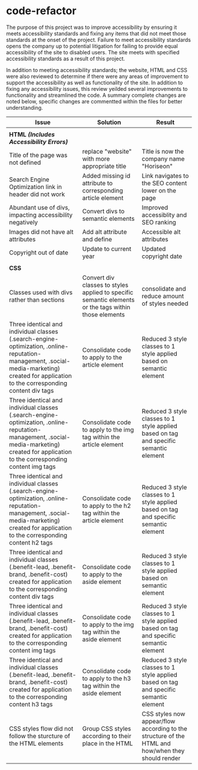 # code-refactor
The purpose of this project was to improve accessibility by ensuring it meets accessibility standards and fixing any items that did not meet those standards at the onset of the project. Failure to meet accessibility standards  opens the company up to potential litigation for failing to provide equal accessibility of the site to disabled users. The site meets with specified accessibility standards as a result of this project.

 In addition to meeting accessibility standards; the website, HTML and CSS were also reviewed to determine if there were any areas of improvement to support the accessibility as well as functionality of the site. In addition to fixing any accessibility issues, this review yeilded several improvements to functionality and streamlined the code. A summary complete changes are noted below, specific changes are commentted within the files for better understanding.

Issue | Solution | Result
------------- | ------------ | -------------
 |  |
**HTML _(Includes Accessibility Errors)_** |  |
Title of the page was not defined | replace "website" with more appropriate title | Title is now the company name "Horiseon"
Search Engine Optimization link in header did not work | Added missing id attribute to corresponding article element | Link navigates to the SEO content lower on the page
Abundant use of divs, impacting accessibility negatively | Convert divs to semantic elements | Improved accessiblity and SEO ranking
Images did not have alt attributes | Add alt attribute and define | Accessible alt attributes
Copyright out of date | Update to current year | Updated copyright date
 |  |
**CSS** |  |
Classes used with divs rather than sections | Convert div classes to styles applied to specific semantic elements or the tags within those elements | consolidate and reduce amount of styles needed
Three identical and individual classes (.search-engine-optimization, .online-reputation-management, .social-media-marketing) created for application to the corresponding content div tags | Consolidate code to apply to the article element | Reduced 3 style classes to 1 style applied based on semantic element
Three identical and individual classes (.search-engine-optimization, .online-reputation-management, .social-media-marketing) created for application to the corresponding content img tags | Consolidate code to apply to the img tag within the article element | Reduced 3 style classes to 1 style applied based on tag and specific semantic element
Three identical and individual classes (.search-engine-optimization, .online-reputation-management, .social-media-marketing) created for application to the corresponding content h2 tags | Consolidate code to apply to the h2 tag within the article element | Reduced 3 style classes to 1 style applied based on tag and specific semantic element
Three identical and individual classes (.benefit-lead, .benefit-brand, .benefit-cost) created for application to the corresponding content div tags | Consolidate code to apply to the aside element | Reduced 3 style classes to 1 style applied based on semantic element
Three identical and individual classes (.benefit-lead, .benefit-brand, .benefit-cost) created for application to the corresponding content img tags | Consolidate code to apply to the img tag within the aside element | Reduced 3 style classes to 1 style applied based on tag and specific semantic element
Three identical and individual classes (.benefit-lead, .benefit-brand, .benefit-cost) created for application to the corresponding content h3 tags | Consolidate code to apply to the h3 tag within the aside element | Reduced 3 style classes to 1 style applied based on tag and specific semantic element
CSS styles flow did not follow the sturcture of the HTML elements | Group CSS styles according to their place in the HTML | CSS styles now appear/flow according to the structure of the HTML and how/when they should render